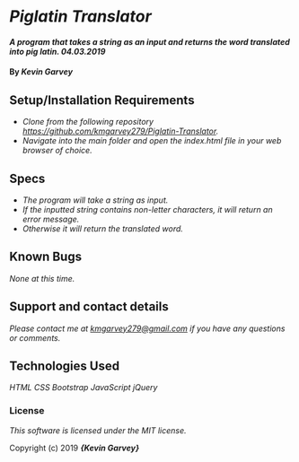 # _Piglatin Translator_

#### _A program that takes a string as an input and returns the word translated into pig latin. 04.03.2019_

#### By _**Kevin Garvey**_

## Setup/Installation Requirements

* _Clone from the following repository https://github.com/kmgarvey279/Piglatin-Translator._
* _Navigate into the main folder and open the index.html file in your web browser of choice._

## Specs

* _The program will take a string as input._
* _If the inputted string contains non-letter characters, it will return an error message._
* _Otherwise it will return the translated word._ 

## Known Bugs

_None at this time._

## Support and contact details

_Please contact me at kmgarvey279@gmail.com if you have any questions or comments._

## Technologies Used

_HTML_
_CSS_
_Bootstrap_
_JavaScript_
_jQuery_

### License

_This software is licensed under the MIT license._

Copyright (c) 2019 **_{Kevin Garvey}_**
